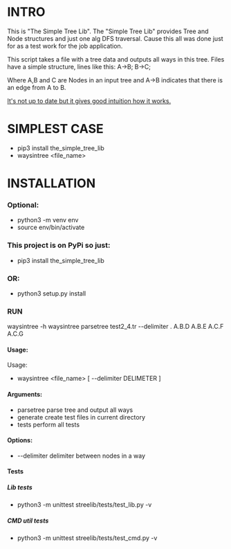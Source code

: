 # INTRO
This is "The Simple Tree Lib".
The "Simple Tree Lib" provides Tree and Node structures and just one alg
DFS traversal.
Cause this all was done just for as a test work for the job application.

This script takes a file with a tree data and outputs all ways in this tree.
Files have a simple structure, lines like this:
A->B;
B->C;

Where A,B and C are Nodes in an input tree and A->B indicates that
there is an edge from A to B.

[It's not up to date but it gives good intuition how it works.](https://github.com/stivsh/ddtest_assigment/blob/master/Experiments.ipynb)

# SIMPLEST CASE
* pip3 install the_simple_tree_lib
* waysintree <file_name>


# INSTALLATION

### Optional:
* python3 -m venv env
* source env/bin/activate

### This project is on PyPi so just:
* pip3 install the_simple_tree_lib

### OR:
* python3 setup.py install

### RUN
waysintree -h
waysintree parsetree test2_4.tr --delimiter .
A.B.D
A.B.E
A.C.F
A.C.G

#### Usage:
Usage:
* waysintree <file_name> [ --delimiter DELIMETER ]

#### Arguments:
* parsetree  parse tree and output all ways
* generate create test files in current directory
* tests perform all tests

#### Options:
* --delimiter   delimiter between nodes in a way

#### Tests
##### Lib tests
* python3 -m unittest streelib/tests/test_lib.py -v

##### CMD util tests
* python3 -m unittest streelib/tests/test_cmd.py -v
